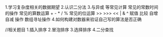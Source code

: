 1.学习复杂度相关的数据期望
2.认识二分法
3.与异或 等常见计算
    常见的常数时间的操作
    常见的算数运算 + - * / %
    常见的位运算 >> >>> << | & ^
    赋值 比较 自增 自减 操作
    数组寻址操作
4.如何构建对数器来验证自己写的算法是否正确

//相关题目
1.插入排序
2.冒泡排序
3.选择排序
4.二分查找

